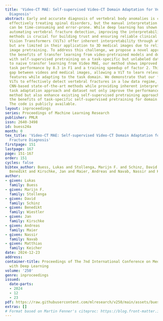 ```yaml
---
title: 'Video-CT MAE: Self-supervised Video-CT Domain Adaptation for Vertebral Fracture
  Diagnosis'
abstract: Early and accurate diagnosis of vertebral body anomalies is crucial for
  effectively treating spinal disorders, but the manual interpretation of CT scans
  can be time-consuming and error-prone. While deep learning has shown promise in
  automating vertebral fracture detection, improving the interpretability of existing
  methods is crucial for building trust and ensuring reliable clinical application.
  Vision Transformers (ViTs) offer inherent interpretability through attention visualizations
  but are limited in their application to 3D medical images due to reliance on 2D
  image pretraining. To address this challenge, we propose a novel approach combining
  the benefits of transfer learning from video-pretrained models and domain adaptation
  with self-supervised pretraining on a task-specific but unlabeled dataset. Compared
  to naive transfer learning from Video MAE, our method shows improved downstream
  task performance by 8.3 in F1 and a training speedup of factor 2. This closes the
  gap between videos and medical images, allowing a ViT to learn relevant anatomical
  features while adapting to the task domain. We demonstrate that our framework enables
  ViTs to effectively detect vertebral fractures in a low data regime, outperforming
  CNN-based state-of-the-art methods while providing inherent interpretability. Our
  task adaptation approach and dataset not only improve the performance of our proposed
  method but also enhance existing self-supervised pretraining approaches, highlighting
  the benefits of task-specific self-supervised pretraining for domain adaptation.
  The code is publicly available.
layout: inproceedings
series: Proceedings of Machine Learning Research
publisher: PMLR
issn: 2640-3498
id: buess24a
month: 0
tex_title: 'Video-CT MAE: Self-supervised Video-CT Domain Adaptation for Vertebral
  Fracture Diagnosis'
firstpage: 151
lastpage: 167
page: 151-167
order: 151
cycles: false
bibtex_author: Buess, Lukas and Stollenga, Marijn F. and Schinz, David and Wiestler,
  Benedikt and Kirschke, Jan and Maier, Andreas and Navab, Nassir and Keicher, Matthias
author:
- given: Lukas
  family: Buess
- given: Marijn F.
  family: Stollenga
- given: David
  family: Schinz
- given: Benedikt
  family: Wiestler
- given: Jan
  family: Kirschke
- given: Andreas
  family: Maier
- given: Nassir
  family: Navab
- given: Matthias
  family: Keicher
date: 2024-12-23
address:
container-title: Proceedings of The 7nd International Conference on Medical Imaging
  with Deep Learning
volume: '250'
genre: inproceedings
issued:
  date-parts:
  - 2024
  - 12
  - 23
pdf: https://raw.githubusercontent.com/mlresearch/v250/main/assets/buess24a/buess24a.pdf
extras: []
# Format based on Martin Fenner's citeproc: https://blog.front-matter.io/posts/citeproc-yaml-for-bibliographies/
---
```


